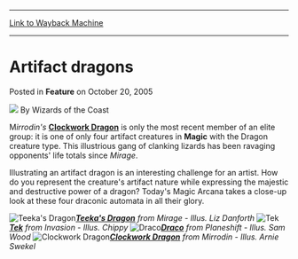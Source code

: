 
---
[Link to Wayback Machine](https://web.archive.org/web/20220117203044/https://magic.wizards.com/en/articles/archive/feature/artifact-dragons-2005-10-20)

[_metadata_:wayback_url]:- "https://magic.wizards.com/en/articles/archive/feature/artifact-dragons-2005-10-20"
[_metadata_:wayback_raw_url]:- "https://web.archive.org/web/20220117203044id_/https://magic.wizards.com/en/articles/archive/feature/artifact-dragons-2005-10-20"
[_metadata_:wayback_capture_timestamp]:- "2022-01-17 20:30:44+00:00"
[_metadata_:description]:- "Mirrodin's Clockwork Dragon is only the most recent member of an elite group: it is one of only four artifact creatures in Magic with the Dragon creature type. This illustrious gang of clanking lizards has been ravaging opponents' life totals since Mirage. Illustrating an artifact dragon is an interesting challenge for an artist. How do you represent the creature's artifact"
[_metadata_:generator]:- "Drupal 7 (http://drupal.org)"
---


Artifact dragons
================



 Posted in **Feature**
 on October 20, 2005 






![](https://media.magic.wizards.com/styles/auth_small/public/images/person/wizards_author.jpg)
By Wizards of the Coast












M*irrodin's*  **[Clockwork Dragon](https://gatherer.wizards.com/Pages/Card/Details.aspx?name=Clockwork+Dragon)** is only the most recent member of an elite group: it is one of only four artifact creatures in **Magic** with the Dragon creature type. This illustrious gang of clanking lizards has been ravaging opponents' life totals since *Mirage*.


Illustrating an artifact dragon is an interesting challenge for an artist. How do you represent the creature's artifact nature while expressing the majestic and destructive power of a dragon? Today's Magic Arcana takes a close-up look at these four draconic automata in all their glory.


![Teeka's Dragon](https://web.archive.org/web/20040905171705im_/http://www.wizards.com/global/images/mtgcom_arcana_524_pic1_en.jpg)*[**Teeka's Dragon**](https://gatherer.wizards.com/Pages/Card/Details.aspx?name=Teeka%27s+Dragon) from Mirage - Illus. Liz Danforth*
![Tek](https://web.archive.org/web/20130201112024im_/http://www.wizards.com/global/images/mtgcom_arcana_524_pic2_en.jpg)*[**Tek**](https://gatherer.wizards.com/Pages/Card/Details.aspx?name=Tek) from Invasion - Illus. Chippy*
![Draco](https://web.archive.org/web/20121004085718im_/http://www.wizards.com/global/images/mtgcom_arcana_524_pic3_en.jpg)*[**Draco**](https://gatherer.wizards.com/Pages/Card/Details.aspx?name=Draco) from Planeshift - Illus. Sam Wood*
![Clockwork Dragon](https://web.archive.org/web/20121004085718im_/http://www.wizards.com/magic/images/mtgcom/arcana300/dragons_clockworkdragon.jpg)*[**Clockwork Dragon**](https://gatherer.wizards.com/Pages/Card/Details.aspx?name=Clockwork+Dragon) from Mirrodin - Illus. Arnie Swekel*






